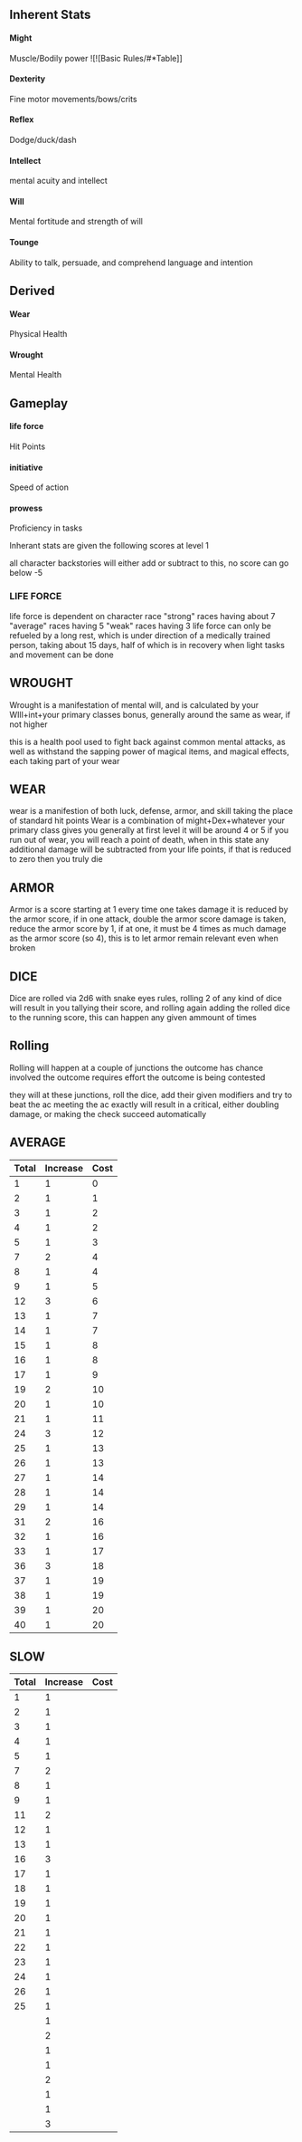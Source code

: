 ## Inherent Stats

#### Might
Muscle/Bodily power
![![Basic Rules/#*Table]]
#### Dexterity
Fine motor movements/bows/crits
#### Reflex

Dodge/duck/dash
#### Intellect
mental acuity and intellect
#### Will
Mental fortitude and strength of will
#### Tounge
Ability to talk, persuade, and comprehend language and intention

## Derived
#### Wear
Physical Health
#### Wrought
Mental Health
## Gameplay
#### life force
Hit Points
#### initiative
Speed of action
#### prowess
Proficiency in tasks


Inherant stats are given the following scores at level 1


all character backstories will either add or subtract to this, no score can go below -5

### **LIFE FORCE**
life force is dependent on character race
"strong" races having about 7
"average" races having 5
"weak" races having 3
life force can only be refueled by a long rest, which is under direction of a medically trained person, taking about 15 days, half of which is in recovery when light tasks and movement can be done

## **WROUGHT**
Wrought is a manifestation of mental will, and is calculated by your WIll+int+your primary classes bonus, generally around the same as wear, if not higher

this is a health pool used to fight back against common mental attacks, as well as withstand the sapping power of magical items, and magical effects, each taking part of your wear
## **WEAR**
wear is a manifestion of both luck, defense, armor, and skill taking the place of standard hit points
Wear is a combination of might+Dex+whatever your primary class gives you
generally at first level it will be around 4 or 5
if you run out of wear, you will reach a point of death, when in this state any additional damage will be subtracted from your life points, if that is reduced to zero then you truly die 

## **ARMOR**
Armor is a score starting at 1
every time one takes damage it is reduced by the armor score, if in one attack, double the armor score damage is taken, reduce the armor score by 1, if at one, it must be 4 times as much damage as the armor score (so 4), this is to let armor remain relevant even when broken


## **DICE**
Dice are rolled via 2d6 with snake eyes rules,  rolling 2 of any kind of dice will result in you tallying their score, and rolling again adding the rolled dice to the running score, this can happen any given ammount of times


## Rolling

Rolling will happen at a couple of junctions
the outcome has chance involved
the outcome requires effort
the outcome is being contested

they will at these junctions, roll the dice, add their given modifiers and try to beat the ac
meeting the ac exactly will result in a critical, either doubling damage, or making the check succeed automatically



## AVERAGE
| Total | Increase | Cost |
| ----- | -------- | ---- |
| 1     | 1        | 0    |
| 2     | 1        | 1    |
| 3     | 1        | 2    |
| 4     | 1        | 2    |
| 5     | 1        | 3    |
| 7     | 2        | 4    |
| 8     | 1        | 4    |
| 9     | 1        | 5    |
| 12    | 3        | 6    |
| 13    | 1        | 7    |
| 14    | 1        | 7    |
| 15    | 1        | 8    |
| 16    | 1        | 8    |
| 17    | 1        | 9    |
| 19    | 2        | 10   |
| 20    | 1        | 10   |
| 21    | 1        | 11   |
| 24    | 3        | 12   |
| 25    | 1        | 13   |
| 26    | 1        | 13   |
| 27    | 1        | 14   |
| 28    | 1        | 14   |
| 29    | 1        | 14   |
| 31    | 2        | 16   |
| 32    | 1        | 16   |
| 33    | 1        | 17   |
| 36    | 3        | 18   |
| 37    | 1        | 19   |
| 38    | 1        | 19   |
| 39    | 1        | 20   |
| 40    | 1        | 20   |
## SLOW

| Total | Increase | Cost |
| ----- | -------- | ---- |
| 1     | 1        |      |
| 2     | 1        |      |
| 3     | 1        |      |
| 4     | 1        |      |
| 5     | 1        |      |
| 7     | 2        |      |
| 8     | 1        |      |
| 9     | 1        |      |
| 11    | 2        |      |
| 12    | 1        |      |
| 13    | 1        |      |
| 16    | 3        |      |
| 17    | 1        |      |
| 18    | 1        |      |
| 19    | 1        |      |
| 20    | 1        |      |
| 21    | 1        |      |
| 22    | 1        |      |
| 23    | 1        |      |
| 24    | 1        |      |
| 26    | 1        |      |
| 25    | 1        |      |
|       | 1        |      |
|       | 2        |      |
|       | 1        |      |
|       | 1        |      |
|       | 2        |      |
|       | 1        |      |
|       | 1        |      |
|       | 3        |      |



